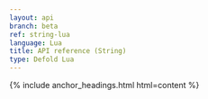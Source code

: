 ```yaml
---
layout: api
branch: beta
ref: string-lua
language: Lua
title: API reference (String)
type: Defold Lua
---
```

{% include anchor_headings.html html=content %}